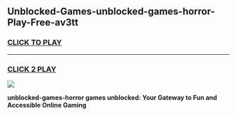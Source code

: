 
## Unblocked-Games-unblocked-games-horror-Play-Free-av3tt
<h3>
<a href="https://premium76.site?title=unblocked-games-horror&ref=19M">CLICK TO PLAY</a></h3>
<hr>

<h3>
<a href="https://premium76.site?title=unblocked-games-horror&ref=19M">CLICK 2 PLAY</a>
  
</h3>

<a href="https://premium76.site?title=unblocked-games-horror&ref=19M"><img src="https://clearcache.store/games.png"></a>


**unblocked-games-horror games unblocked: Your Gateway to Fun and Accessible Online Gaming**
